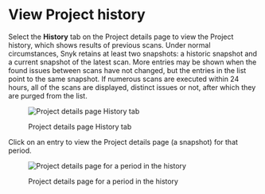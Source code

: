 # View Project history

Select the **History** tab on the Project details page to view the Project history, which shows results of previous scans. Under normal circumstances, Snyk retains at least two snapshots: a historic snapshot and a current snapshot of the latest scan. More entries may be shown when the found issues between scans have not changed, but the entries in the list point to the same snapshot. If numerous scans are executed within 24 hours, all of the scans are displayed, distinct issues or not, after which they are purged from the list.

<figure><img src="../../.gitbook/assets/snapshot-list.png" alt="Project details page History tab"><figcaption><p>Project details page History tab</p></figcaption></figure>

Click on an entry to view the Project details page (a snapshot) for that period.

<figure><img src="../../.gitbook/assets/snapshot-issues.png" alt="Project details page for a period in the history"><figcaption><p>Project details page for a period in the history</p></figcaption></figure>
